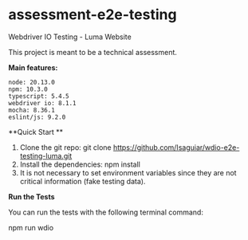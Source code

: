 # assessment-e2e-testing

Webdriver IO Testing - Luma Website 


This project is meant to be a technical assessment.

**Main features:**


    node: 20.13.0
    npm: 10.3.0
    typescript: 5.4.5
    webdriver io: 8.1.1
    mocha: 8.36.1
    eslint/js: 9.2.0
   
**Quick Start **

1. Clone the git repo: git clone https://github.com/Isaguiar/wdio-e2e-testing-luma.git
2. Install the dependencies: npm install
3. It is not necessary to set environment variables since they are not critical information (fake testing data).

**Run the Tests**


You can  run the tests with the following terminal command:

npm run wdio
